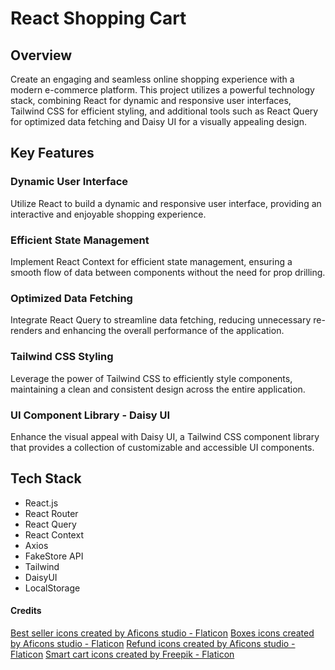 # React Shopping Cart

## Overview

Create an engaging and seamless online shopping experience with a modern e-commerce platform. This project utilizes a powerful technology stack, combining React for dynamic and responsive user interfaces, Tailwind CSS for efficient styling, and additional tools such as React Query for optimized data fetching and Daisy UI for a visually appealing design.

## Key Features

### Dynamic User Interface

Utilize React to build a dynamic and responsive user interface, providing an interactive and enjoyable shopping experience.

### Efficient State Management

Implement React Context for efficient state management, ensuring a smooth flow of data between components without the need for prop drilling.

### Optimized Data Fetching

Integrate React Query to streamline data fetching, reducing unnecessary re-renders and enhancing the overall performance of the application.

### Tailwind CSS Styling

Leverage the power of Tailwind CSS to efficiently style components, maintaining a clean and consistent design across the entire application.

### UI Component Library - Daisy UI

Enhance the visual appeal with Daisy UI, a Tailwind CSS component library that provides a collection of customizable and accessible UI components.

## Tech Stack

- React.js
- React Router
- React Query
- React Context
- Axios
- FakeStore API
- Tailwind
- DaisyUI
- LocalStorage

#### Credits

<a href="https://www.flaticon.com/free-icons/best-seller" title="best seller icons">Best seller icons created by Aficons studio - Flaticon</a>
<a href="https://www.flaticon.com/free-icons/boxes" title="boxes icons">Boxes icons created by Aficons studio - Flaticon</a>
<a href="https://www.flaticon.com/free-icons/refund" title="refund icons">Refund icons created by Aficons studio - Flaticon</a>
<a href="https://www.flaticon.com/free-icons/smart-cart" title="smart cart icons">Smart cart icons created by Freepik - Flaticon</a>
